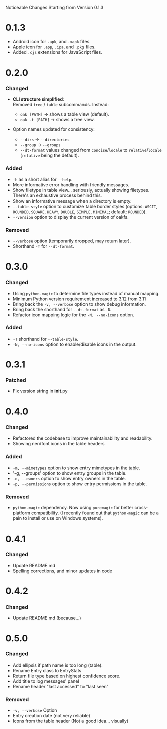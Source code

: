 Noticeable Changes Starting from Version 0.1.3

# 0.1.3

* Android icon for `.apk`, and `.xapk` files.
* Apple icon for `.app`, `.ipa`, and `.pkg` files.
* Added `.cjs` extensions for JavaScript files.

# 0.2.0

### Changed

- **CLI structure simplified**:  
  Removed `tree` / `table` subcommands. Instead:
    - `oak [PATH]` → shows a table view (default).
    - `oak -t [PATH]` → shows a tree view.

- Option names updated for consistency:
    - `--dirs` → `--directories`
    - `--group` → `--groups`
    - `--dt-format` values changed from `concise`/`locale` to `relative`/`locale` (`relative` being the default).

### Added

- `-h` as a short alias for `--help`.
- More informative error handling with friendly messages.
- Show filetype in table view... seriously, actually showing filetypes. There's an exhaustive process behind this.
- Show an informative message when a directory is empty.
- `--table-style` option to customize table border styles (options: `ASCII`, `ROUNDED`, `SQUARE`, `HEAVY`, `DOUBLE`,
  `SIMPLE`, `MINIMAL`; default: `ROUNDED`).
- `--version` option to display the current version of oakfs.

### Removed

- `--verbose` option (temporarily dropped, may return later).
- Shorthand `-T` for `--dt-format`.

# 0.3.0

### Changed

- Using `python-magic` to determine file types instead of manual mapping.
- Minimum Python version requirement increased to 3.12 from 3.11
- Bring back the `-v, --verbose` option to show debug information.
- Bring back the shorthand for `--dt-format` as `-D`.
- Refactor icon mapping logic for the `-N, --no-icons` option.

### Added

- `-T` shorthand for `--table-style`.
- `-N, --no-icons` option to enable/disable icons in the output.

# 0.3.1

### Patched

- Fix version string in __init__.py

# 0.4.0

### Changed

- Refactored the codebase to improve maintainability and readability.
- Showing nerdfont icons in the table headers

### Added

- `-m, --mimetypes` option to show entry mimetypes in the table.
- '-g, --groups' option to show entry groups in the table.
- `-o, --owners` option to show entry owners in the table.
- `-p, --permissions` option to show entry permissions in the table.

### Removed

- `python-magic` dependency. Now using `puremagic` for better cross-platform compatibility. (I recently found out that
  `python-magic` can be a pain to install or use on Windows systems).

# 0.4.1

### Changed

- Update README.md
- Spelling corrections, and minor updates in code

# 0.4.2

### Changed

- Update README.md (because...)

# 0.5.0

### Changed

- Add ellipsis if path name is too long (table).
- Rename Entry class to EntryStats
- Return file type based on highest confidence score.
- Add title to log messages' panel
- Rename header "last accessed" to "last seen"

### Removed

- `-v, --verbose` Option
- Entry creation date (not very reliable)
- Icons from the table header (Not a good idea... visually)